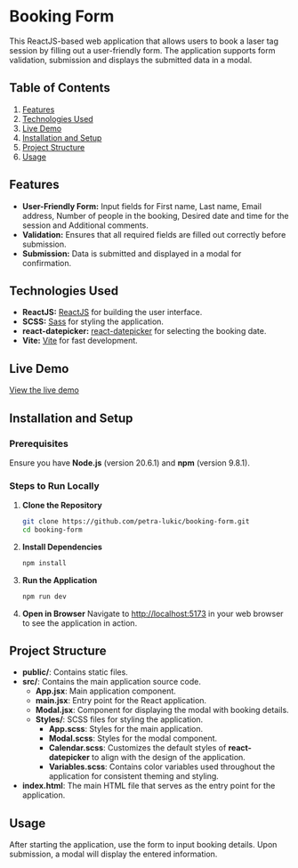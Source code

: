 # Booking Form

This ReactJS-based web application that allows users to book a laser tag session by filling out a user-friendly form. The application supports form validation, submission and displays the submitted data in a modal.

## Table of Contents

1. [Features](#features)
2. [Technologies Used](#technologies-used)
3. [Live Demo](#live-demo)
4. [Installation and Setup](#installation-and-setup)
5. [Project Structure](#project-structure)
6. [Usage](#usage)

## Features
- **User-Friendly Form:** Input fields for First name, Last name, Email address, Number of people in the booking, Desired date and time for the session and Additional comments.
- **Validation:** Ensures that all required fields are filled out correctly before submission.
- **Submission:** Data is submitted and displayed in a modal for confirmation.

## Technologies Used
- **ReactJS:** [ReactJS](https://react.dev) for building the user interface.
- **SCSS:** [Sass](https://sass-lang.com) for styling the application.
- **react-datepicker:** [react-datepicker](https://reactdatepicker.com/) for selecting the booking date.
- **Vite:** [Vite](https://vitejs.dev) for fast development.

## Live Demo
[View the live demo](https://booking-form.mantra-dev.com)

## Installation and Setup

### Prerequisites
Ensure you have **Node.js** (version 20.6.1) and **npm** (version 9.8.1).

### Steps to Run Locally
1. **Clone the Repository**
    ```sh
    git clone https://github.com/petra-lukic/booking-form.git
    cd booking-form
    ```
2. **Install Dependencies**
    ```sh
    npm install
    ```
3. **Run the Application**
    ```sh
    npm run dev
    ```
    
4. **Open in Browser**
   Navigate to [http://localhost:5173](http://localhost:5173) in your web browser to see the application in action.

## Project Structure
- **public/**: Contains static files.
- **src/**: Contains the main application source code.
  - **App.jsx**: Main application component.
  - **main.jsx**: Entry point for the React application.
  - **Modal.jsx**: Component for displaying the modal with booking details.
  - **Styles/**: SCSS files for styling the application.
    - **App.scss**: Styles for the main application.
    - **Modal.scss**: Styles for the modal component.
    - **Calendar.scss**: Customizes the default styles of **react-datepicker** to align with the design of the application.
    - **Variables.scss**: Contains color variables used throughout the application for consistent theming and styling.
- **index.html**: The main HTML file that serves as the entry point for the application.

## Usage
After starting the application, use the form to input booking details. Upon submission, a modal will display the entered information.
